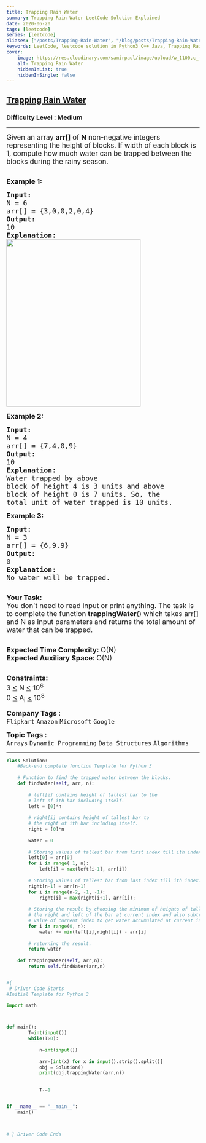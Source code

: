 ```yaml
---
title: Trapping Rain Water
summary: Trapping Rain Water LeetCode Solution Explained
date: 2020-06-20
tags: [leetcode]
series: [leetcode]
aliases: ["/posts/Trapping-Rain-Water", "/blog/posts/Trapping-Rain-Water", "/Trapping-Rain-Water"]
keywords: LeetCode, leetcode solution in Python3 C++ Java, Trapping Rain Water solution
cover:
    image: https://res.cloudinary.com/samirpaul/image/upload/w_1100,c_fit,co_rgb:FFFFFF,l_text:Arial_70_bold:Trapping Rain Water/problem-solving.webp
    alt: Trapping Rain Water
    hiddenInList: true
    hiddenInSingle: false
---
```



<h2><a href="https://practice.geeksforgeeks.org/problems/trapping-rain-water-1587115621/1?page=1&company[]=Amazon&sortBy=submissions">Trapping Rain Water</a></h2><h3>Difficulty Level : Medium</h3><hr><div class="problems_problem_content__Xm_eO"><p><span style="font-size: 18px;">Given an array <strong>arr[]</strong>&nbsp;of <strong>N</strong> non-negative integers representing the height of blocks. If&nbsp;width of each block is 1, compute how much water can be trapped&nbsp;between the blocks during the rainy season.&nbsp;</span><br>&nbsp;</p>
<p><span style="font-size: 18px;"><strong>Example 1:</strong></span></p>
<pre><span style="font-size: 18px;"><strong>Input:
</strong>N = 6
arr[] = {3,0,0,2,0,4}
<strong>Output:
</strong>10<strong>
Explanation: 
</strong></span><img style="height: 436px; width: 350px;" src="https://media.geeksforgeeks.org/img-practice/PROD/addEditProblem/701211/Web/Other/186b43ba-eeec-4d9e-b0f8-dea91ef026e0_1685086818.png" alt="">
</pre>
<p><span style="font-size: 18px;"><strong>Example 2:</strong></span></p>
<pre><span style="font-size: 18px;"><strong>Input:
</strong>N = 4
arr[] = {7,4,0,9}
<strong>Output:
</strong>10<strong>
Explanation:
</strong>Water trapped by above 
block of height 4 is 3 units and above 
block of height 0 is 7 units. So, the 
total unit of water trapped is 10 units.</span>
</pre>
<p><span style="font-size: 18px;"><strong>Example 3:</strong></span></p>
<pre><span style="font-size: 18px;"><strong>Input:
</strong>N = 3
arr[] = {6,9,9}
<strong>Output:
</strong>0<strong>
Explanation:
</strong>No water will be trapped.</span></pre>
<p><br><span style="font-size: 18px;"><strong>Your Task:</strong><br>You don't&nbsp;need to read input or print anything.&nbsp;The task is to complete the function <strong>trappingWater</strong>() which takes arr[] and N as input parameters and&nbsp;returns the total amount of water that can be trapped.</span></p>
<p><br><span style="font-size: 18px;"><strong>Expected Time Complexity:&nbsp;</strong>O(N)<br><strong>Expected Auxiliary Space:&nbsp;</strong>O(N)</span></p>
<p><br><span style="font-size: 18px;"><strong>Constraints:</strong><br>3 <u>&lt;</u>&nbsp;N <u>&lt;</u>&nbsp;10<sup>6</sup><br>0 <u>&lt;</u>&nbsp;A<sub>i</sub> <u>&lt;</u>&nbsp;10<sup>8</sup></span></p></div><p><span style=font-size:18px><strong>Company Tags : </strong><br><code>Flipkart</code>&nbsp;<code>Amazon</code>&nbsp;<code>Microsoft</code>&nbsp;<code>Google</code>&nbsp;<br><p><span style=font-size:18px><strong>Topic Tags : </strong><br><code>Arrays</code>&nbsp;<code>Dynamic Programming</code>&nbsp;<code>Data Structures</code>&nbsp;<code>Algorithms</code>&nbsp;

---




```python
class Solution:
    #Back-end complete function Template for Python 3
    
    # Function to find the trapped water between the blocks.
    def findWater(self, arr, n): 
      
        # left[i] contains height of tallest bar to the 
        # left of ith bar including itself. 
        left = [0]*n 
      
        # right[i] contains height of tallest bar to 
        # the right of ith bar including itself.
        right = [0]*n 
      
        water = 0
      
        # Storing values of tallest bar from first index till ith index.
        left[0] = arr[0] 
        for i in range( 1, n): 
            left[i] = max(left[i-1], arr[i]) 
      
        # Storing values of tallest bar from last index till ith index.
        right[n-1] = arr[n-1] 
        for i in range(n-2, -1, -1): 
            right[i] = max(right[i+1], arr[i]); 
      
        # Storing the result by choosing the minimum of heights of tallest bar to
        # the right and left of the bar at current index and also subtracting the
        # value of current index to get water accumulated at current index.
        for i in range(0, n): 
            water += min(left[i],right[i]) - arr[i] 
        
        # returning the result.
        return water 
     
    def trappingWater(self, arr,n):
        return self.findWater(arr,n)


#{ 
 # Driver Code Starts
#Initial Template for Python 3

import math



def main():
        T=int(input())
        while(T>0):
            
            n=int(input())
            
            arr=[int(x) for x in input().strip().split()]
            obj = Solution()
            print(obj.trappingWater(arr,n))
            
            
            T-=1


if __name__ == "__main__":
    main()



# } Driver Code Ends
```
